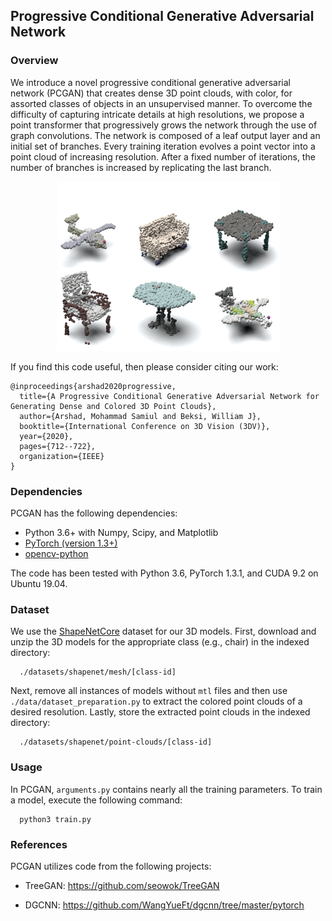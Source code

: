 ## Progressive Conditional Generative Adversarial Network

### Overview

We introduce a novel progressive conditional generative adversarial network 
(PCGAN) that creates dense 3D point clouds, with color, for assorted classes of 
objects in an unsupervised manner. To overcome the difficulty of capturing 
intricate details at high resolutions, we propose a point transformer that 
progressively grows the network through the use of graph convolutions. The 
network is composed of a leaf output layer and an initial set of branches. Every 
training iteration evolves a point vector into a point cloud of increasing 
resolution. After a fixed number of iterations, the number of branches is 
increased by replicating the last branch. 

<p align="center">
<img src='./misc/pcgan_results_1.png'>
</p>

If you find this code useful, then please consider citing our work:

```                                                                                                                                                           
@inproceedings{arshad2020progressive,
  title={A Progressive Conditional Generative Adversarial Network for Generating Dense and Colored 3D Point Clouds},
  author={Arshad, Mohammad Samiul and Beksi, William J},
  booktitle={International Conference on 3D Vision (3DV)},
  year={2020},
  pages={712--722},
  organization={IEEE}
}                                                                                                                                                             
```   

### Dependencies

PCGAN has the following dependencies:

- Python 3.6+ with Numpy, Scipy, and Matplotlib
- [PyTorch (version 1.3+)](https://pytorch.org/get-started/locally/)
- [opencv-python](https://pypi.org/project/opencv-python/)

The code has been tested with Python 3.6, PyTorch 1.3.1, and CUDA 9.2 on Ubuntu 
19.04.

### Dataset

We use the [ShapeNetCore](https://www.shapenet.org/) dataset for our 3D models. 
First, download and unzip the 3D models for the appropriate class (e.g., chair) 
in the indexed directory:

      ./datasets/shapenet/mesh/[class-id]

Next, remove all instances of models without `mtl` files and then use 
`./data/dataset_preparation.py` to extract the colored point clouds of a desired
resolution. Lastly, store the extracted point clouds in the indexed directory:

      ./datasets/shapenet/point-clouds/[class-id]

### Usage

In PCGAN, `arguments.py` contains nearly all the training parameters. To train a 
model, execute the following command: 

      python3 train.py
      

### References
PCGAN utilizes code from the following projects:

* TreeGAN: https://github.com/seowok/TreeGAN

* DGCNN: https://github.com/WangYueFt/dgcnn/tree/master/pytorch
